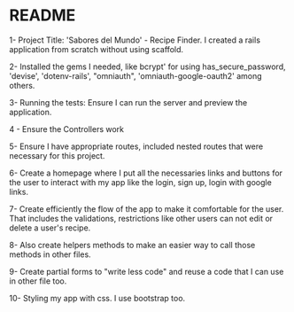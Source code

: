 # README

1- Project Title: 'Sabores del Mundo' - Recipe Finder.
I created a rails application from scratch without using scaffold.

2- Installed the gems I needed, like bcrypt' for using has_secure_password, 'devise',
'dotenv-rails', "omniauth", 'omniauth-google-oauth2' among others.

3- Running the tests: Ensure I can run the server and preview the application.

4 - Ensure the Controllers work

5- Ensure I have appropriate routes, included nested routes that were necessary for this project.

6- Create a homepage where I put all the necessaries links and buttons for the user to interact with my app like the login, sign up, login with google links.

7- Create efficiently the flow of the app to make it comfortable for the user. That includes the validations, restrictions like other users can not edit or delete a user's recipe.

8- Also create helpers methods to make an easier way to call those methods in other files.

9- Create partial forms to "write less code" and reuse a code that I can use in other file too.

10- Styling my app with css. I use bootstrap too.